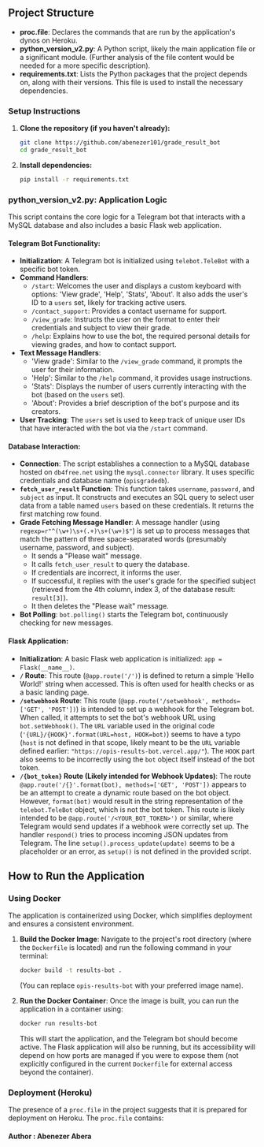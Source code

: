 ## Project Structure

- **proc.file**: Declares the commands that are run by the application's dynos on Heroku.
- **python_version_v2.py**: A Python script, likely the main application file or a significant module. (Further analysis of the file content would be needed for a more specific description).
- **requirements.txt**: Lists the Python packages that the project depends on, along with their versions. This file is used to install the necessary dependencies.

### Setup Instructions
1.  **Clone the repository (if you haven't already):**
    ```bash
    git clone https://github.com/abenezer101/grade_result_bot
    cd grade_result_bot
    ```
3.  **Install dependencies:**
    ```bash
    pip install -r requirements.txt
    ```


### python_version_v2.py: Application Logic

This script contains the core logic for a Telegram bot that interacts with a MySQL database and also includes a basic Flask web application.

#### Telegram Bot Functionality:

- **Initialization**: A Telegram bot is initialized using `telebot.TeleBot` with a specific bot token.
- **Command Handlers**:
    - `/start`: Welcomes the user and displays a custom keyboard with options: 'View grade', 'Help', 'Stats', 'About'. It also adds the user's ID to a `users` set, likely for tracking active users.
    - `/contact_support`: Provides a contact username for support.
    - `/view_grade`: Instructs the user on the format to enter their credentials and subject to view their grade.
    - `/help`: Explains how to use the bot, the required personal details for viewing grades, and how to contact support.
- **Text Message Handlers**:
    - 'View grade': Similar to the `/view_grade` command, it prompts the user for their information.
    - 'Help': Similar to the `/help` command, it provides usage instructions.
    - 'Stats': Displays the number of users currently interacting with the bot (based on the `users` set).
    - 'About': Provides a brief description of the bot's purpose and its creators.
- **User Tracking**: The `users` set is used to keep track of unique user IDs that have interacted with the bot via the `/start` command.

#### Database Interaction:

- **Connection**: The script establishes a connection to a MySQL database hosted on `db4free.net` using the `mysql.connector` library. It uses specific credentials and database name (`opisgradedb`).
- **`fetch_user_result` Function**: This function takes `username`, `password`, and `subject` as input. It constructs and executes an SQL query to select user data from a table named `users` based on these credentials. It returns the first matching row found.
- **Grade Fetching Message Handler**: A message handler (using `regexp=r"^(\w+)\s+(.+)\s+(\w+)$"`) is set up to process messages that match the pattern of three space-separated words (presumably username, password, and subject).
    - It sends a "Please wait" message.
    - It calls `fetch_user_result` to query the database.
    - If credentials are incorrect, it informs the user.
    - If successful, it replies with the user's grade for the specified subject (retrieved from the 4th column, index 3, of the database result: `result[3]`).
    - It then deletes the "Please wait" message.
- **Bot Polling**: `bot.polling()` starts the Telegram bot, continuously checking for new messages.

#### Flask Application:

- **Initialization**: A basic Flask web application is initialized: `app = Flask(__name__)`.
- **`/` Route**: This route (`@app.route('/')`) is defined to return a simple 'Hello World!' string when accessed. This is often used for health checks or as a basic landing page.
- **`/setwebhook` Route**: This route (`@app.route('/setwebhook', methods=['GET', 'POST'])`) is intended to set up a webhook for the Telegram bot. When called, it attempts to set the bot's webhook URL using `bot.setWebhook()`. The `URL` variable used in the original code (`'{URL}/{HOOK}'.format(URL=host, HOOK=bot)`) seems to have a typo (`host` is not defined in that scope, likely meant to be the `URL` variable defined earlier: `"https://opis-results-bot.vercel.app/"`). The `HOOK` part also seems to be incorrectly using the `bot` object itself instead of the bot token.
- **`/{bot_token}` Route (Likely intended for Webhook Updates)**: The route `@app.route('/{}'.format(bot), methods=['GET', 'POST'])` appears to be an attempt to create a dynamic route based on the bot object. However, `format(bot)` would result in the string representation of the `telebot.TeleBot` object, which is not the bot token. This route is likely intended to be `@app.route('/<YOUR_BOT_TOKEN>')` or similar, where Telegram would send updates if a webhook were correctly set up. The handler `respond()` tries to process incoming JSON updates from Telegram. The line `setup().process_update(update)` seems to be a placeholder or an error, as `setup()` is not defined in the provided script.

## How to Run the Application

### Using Docker

The application is containerized using Docker, which simplifies deployment and ensures a consistent environment.

1.  **Build the Docker Image**:
    Navigate to the project's root directory (where the `Dockerfile` is located) and run the following command in your terminal:
    ```bash
    docker build -t results-bot .
    ```
    (You can replace `opis-results-bot` with your preferred image name).

2.  **Run the Docker Container**:
    Once the image is built, you can run the application in a container using:
    ```bash
    docker run results-bot
    ```
    This will start the application, and the Telegram bot should become active. The Flask application will also be running, but its accessibility will depend on how ports are managed if you were to expose them (not explicitly configured in the current `Dockerfile` for external access beyond the container).

### Deployment (Heroku)

The presence of a `proc.file` in the project suggests that it is prepared for deployment on Heroku. The `proc.file` contains:

#### Author : Abenezer Abera
